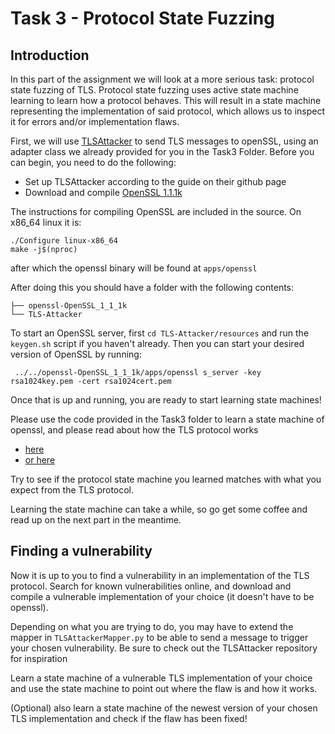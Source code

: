 # Task 3 - Protocol State Fuzzing

## Introduction
In this part of the assignment we will look at a more serious task: protocol state fuzzing of TLS. Protocol state fuzzing uses active state machine learning to learn how a protocol behaves. This will result in a state machine representing the implementation of said protocol, which allows us to inspect it for errors and/or implementation flaws. 

First, we will use [TLSAttacker](https://github.com/tls-attacker/TLS-Attacker) to send TLS messages to openSSL, using an adapter class we already provided for you in the Task3 Folder. 
Before you can begin, you need to do the following:

- Set up TLSAttacker according to the guide on their github page
- Download and compile [OpenSSL 1.1.1k](https://github.com/openssl/openssl/releases/tag/OpenSSL_1_1_1k)

The instructions for compiling OpenSSL are included in the source. On x86_64 linux it is:
```
./Configure linux-x86_64
make -j$(nproc)
```
after which the openssl binary will be found at `apps/openssl`

After doing this you should have a folder with the following contents:
```
├── openssl-OpenSSL_1_1_1k
└── TLS-Attacker
```

To start an OpenSSL server, first `cd TLS-Attacker/resources` and run the `keygen.sh` script if you haven't already.
Then you can start your desired version of OpenSSL by running:
```
 ../../openssl-OpenSSL_1_1_1k/apps/openssl s_server -key rsa1024key.pem -cert rsa1024cert.pem
```

Once that is up and running, you are ready to start learning state machines!

Please use the code provided in the Task3 folder to learn a state machine of openssl, and please read about how the TLS protocol works 
- [here](https://tls.ulfheim.net/)
- [or here](https://www.cloudflare.com/learning/ssl/what-happens-in-a-tls-handshake/)

Try to see if the protocol state machine you learned matches with what you expect from the TLS protocol.

Learning the state machine can take a while, so go get some coffee and read up on the next part in the meantime.

## Finding a vulnerability

Now it is up to you to find a vulnerability in an implementation of the TLS protocol. Search for known vulnerabilities online, and download and compile a vulnerable implementation of your choice (it doesn't have to be openssl).

Depending on what you are trying to do, you may have to extend the mapper in `TLSAttackerMapper.py` to be able to send a message to trigger your chosen vulnerability. Be sure to check out the TLSAttacker repository for inspiration

Learn a state machine of a vulnerable TLS implementation of your choice and use the state machine to point out where the flaw is and how it works.

(Optional) also learn a state machine of the newest version of your chosen TLS implementation and check if the flaw has been fixed!